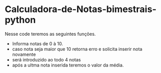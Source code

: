 # Calculadora-de-Notas-bimestrais-python
Nesse code teremos as seguintes funções.
- Informa notas de 0 à 10.
- caso nota seja maior que 10 retorna erro e solicita 
inserir nota novamente
- será introduzido ao todo 4 notas
- após a ultma nota inserida teremos o valor da média.
